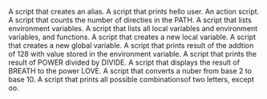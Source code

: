 A script that creates an alias.
A script that prints hello user.
An action script.
A script that counts the number of directies in the PATH.
A script that lists environment variables.
A script that lists all local variables and environment variables, and functions.
A script that creates a new local variable.
A script that creates a new global variable.
A script that prints result of the addtion of 128 with value stored in the environment variable.
A script that prints the result of POWER divided by DIVIDE.
A script that displays the result of BREATH to the power LOVE.
A script that converts a nuber from base 2 to base 10.
A script that prints all possible combinationsof two letters, except oo.
